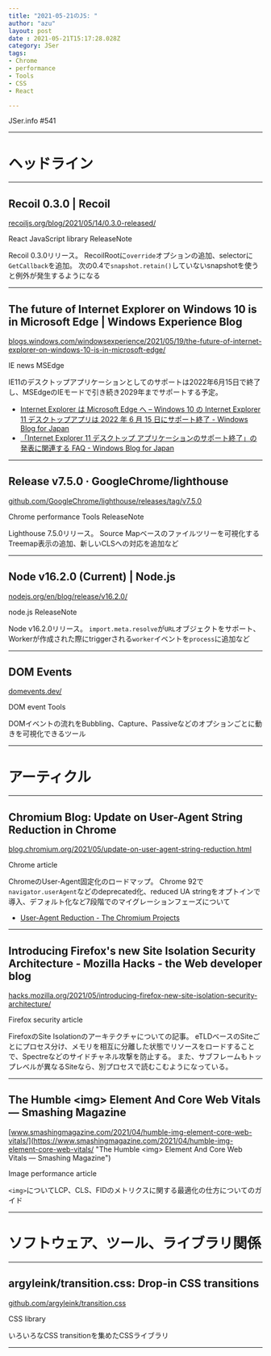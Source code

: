```yaml
---
title: "2021-05-21のJS: "
author: "azu"
layout: post
date : 2021-05-21T15:17:28.028Z
category: JSer
tags:
- Chrome
- performance
- Tools
- CSS
- React

---
```


JSer.info #541

----

<h1 class="site-genre">ヘッドライン</h1>

----

## Recoil 0.3.0 | Recoil
[recoiljs.org/blog/2021/05/14/0.3.0-released/](https://recoiljs.org/blog/2021/05/14/0.3.0-released/ "Recoil 0.3.0 | Recoil")
<p class="jser-tags jser-tag-icon"><span class="jser-tag">React</span> <span class="jser-tag">JavaScript</span> <span class="jser-tag">library</span> <span class="jser-tag">ReleaseNote</span></p>

Recoil 0.3.0リリース。
RecoilRootに`override`オプションの追加、selectorに`GetCallback`を追加。
次の0.4で`snapshot.retain()`していないsnapshotを使うと例外が発生するようになる


----

## The future of Internet Explorer on Windows 10 is in Microsoft Edge | Windows Experience Blog
[blogs.windows.com/windowsexperience/2021/05/19/the-future-of-internet-explorer-on-windows-10-is-in-microsoft-edge/](https://blogs.windows.com/windowsexperience/2021/05/19/the-future-of-internet-explorer-on-windows-10-is-in-microsoft-edge/ "The future of Internet Explorer on Windows 10 is in Microsoft Edge | Windows Experience Blog")
<p class="jser-tags jser-tag-icon"><span class="jser-tag">IE</span> <span class="jser-tag">news</span> <span class="jser-tag">MSEdge</span></p>

IE11のデスクトップアプリケーションとしてのサポートは2022年6月15日で終了し、MSEdgeのIEモードで引き続き2029年までサポートする予定。

- [Internet Explorer は Microsoft Edge へ – Windows 10 の Internet Explorer 11 デスクトップアプリは 2022 年 6 月 15 日にサポート終了 - Windows Blog for Japan](https://blogs.windows.com/japan/2021/05/19/the-future-of-internet-explorer-on-windows-10-is-in-microsoft-edge/ "Internet Explorer は Microsoft Edge へ – Windows 10 の Internet Explorer 11 デスクトップアプリは 2022 年 6 月 15 日にサポート終了 - Windows Blog for Japan")
- [「Internet Explorer 11 デスクトップ アプリケーションのサポート終了」の発表に関連する FAQ - Windows Blog for Japan](https://blogs.windows.com/japan/2021/05/19/internet-explorer-11-desktop-app-retirement-faq/ "「Internet Explorer 11 デスクトップ アプリケーションのサポート終了」の発表に関連する FAQ - Windows Blog for Japan")

----

## Release v7.5.0 · GoogleChrome/lighthouse
[github.com/GoogleChrome/lighthouse/releases/tag/v7.5.0](https://github.com/GoogleChrome/lighthouse/releases/tag/v7.5.0 "Release v7.5.0 · GoogleChrome/lighthouse")
<p class="jser-tags jser-tag-icon"><span class="jser-tag">Chrome</span> <span class="jser-tag">performance</span> <span class="jser-tag">Tools</span> <span class="jser-tag">ReleaseNote</span></p>

Lighthouse 7.5.0リリース。
Source Mapベースのファイルツリーを可視化するTreemap表示の追加、新しいCLSへの対応を追加など


----

## Node v16.2.0 (Current) | Node.js
[nodejs.org/en/blog/release/v16.2.0/](https://nodejs.org/en/blog/release/v16.2.0/ "Node v16.2.0 (Current) | Node.js")
<p class="jser-tags jser-tag-icon"><span class="jser-tag">node.js</span> <span class="jser-tag">ReleaseNote</span></p>

Node v16.2.0リリース。
`import.meta.resolve`が`URL`オブジェクトをサポート、Workerが作成された際にtriggerされる`worker`イベントを`process`に追加など


----

## DOM Events
[domevents.dev/](https://domevents.dev/ "DOM Events")
<p class="jser-tags jser-tag-icon"><span class="jser-tag">DOM</span> <span class="jser-tag">event</span> <span class="jser-tag">Tools</span></p>

DOMイベントの流れをBubbling、Capture、Passiveなどのオプションごとに動きを可視化できるツール


----
<h1 class="site-genre">アーティクル</h1>

----

## Chromium Blog: Update on User-Agent String Reduction in Chrome
[blog.chromium.org/2021/05/update-on-user-agent-string-reduction.html](https://blog.chromium.org/2021/05/update-on-user-agent-string-reduction.html "Chromium Blog: Update on User-Agent String Reduction in Chrome")
<p class="jser-tags jser-tag-icon"><span class="jser-tag">Chrome</span> <span class="jser-tag">article</span></p>

ChromeのUser-Agent固定化のロードマップ。
Chrome 92で`navigator.userAgent`などのdeprecated化、reduced UA stringをオプトインで導入、デフォルト化など7段階でのマイグレーションフェーズについて

- [User-Agent Reduction - The Chromium Projects](https://www.chromium.org/updates/ua-reduction "User-Agent Reduction - The Chromium Projects")

----

## Introducing Firefox&#039;s new Site Isolation Security Architecture - Mozilla Hacks - the Web developer blog
[hacks.mozilla.org/2021/05/introducing-firefox-new-site-isolation-security-architecture/](https://hacks.mozilla.org/2021/05/introducing-firefox-new-site-isolation-security-architecture/ "Introducing Firefox&#039;s new Site Isolation Security Architecture - Mozilla Hacks - the Web developer blog")
<p class="jser-tags jser-tag-icon"><span class="jser-tag">Firefox</span> <span class="jser-tag">security</span> <span class="jser-tag">article</span></p>

FirefoxのSite Isolationのアーキテクチャについての記事。
eTLDベースのSiteごとにプロセス分け、メモリを相互に分離した状態でリソースをロードすることで、Spectreなどのサイドチャネル攻撃を防止する。
また、サブフレームもトップレベルが異なるSiteなら、別プロセスで読むこむようになっている。


----

## The Humble &lt;img&gt; Element And Core Web Vitals — Smashing Magazine
[www.smashingmagazine.com/2021/04/humble-img-element-core-web-vitals/](https://www.smashingmagazine.com/2021/04/humble-img-element-core-web-vitals/ "The Humble &lt;img&gt; Element And Core Web Vitals — Smashing Magazine")
<p class="jser-tags jser-tag-icon"><span class="jser-tag">Image</span> <span class="jser-tag">performance</span> <span class="jser-tag">article</span></p>

`<img>`についてLCP、CLS、FIDのメトリクスに関する最適化の仕方についてのガイド


----
<h1 class="site-genre">ソフトウェア、ツール、ライブラリ関係</h1>

----

## argyleink/transition.css: Drop-in CSS transitions
[github.com/argyleink/transition.css](https://github.com/argyleink/transition.css "argyleink/transition.css: Drop-in CSS transitions")
<p class="jser-tags jser-tag-icon"><span class="jser-tag">CSS</span> <span class="jser-tag">library</span></p>

いろいろなCSS transitionを集めたCSSライブラリ


----
